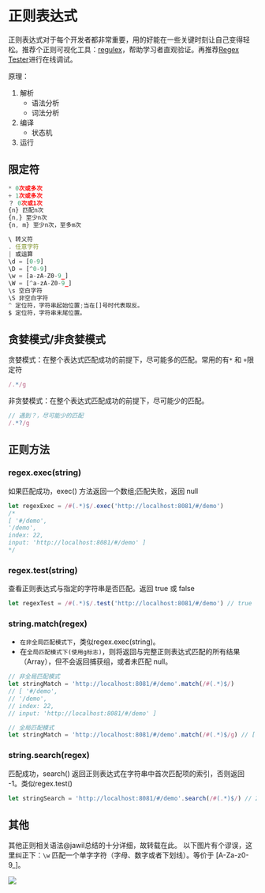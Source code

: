 # 正则表达式

正则表达式对于每个开发者都非常重要，用的好能在一些关键时刻让自己变得轻松。推荐个正则可视化工具：[regulex](https://jex.im/regulex/#!flags=&re=%5E(a%7Cb)*%3F%24)，帮助学习者直观验证。再推荐[Regex Tester](https://www.regextester.com/)进行在线调试。

原理：
1. 解析
    * 语法分析
    * 词法分析
1. 编译
    * 状态机
1. 运行

## 限定符
``` js
* 0次或多次
+ 1次或多次
？ 0次或1次
{n} 匹配n次
{n,} 至少n次
{n, m} 至少n次，至多m次
```

``` js
\ 转义符
. 任意字符
| 或运算
\d = [0-9]
\D = [^0-9]
\w = [a-zA-Z0-9_]
\W = [^a-zA-Z0-9_]
\s 空白字符
\S 非空白字符
^ 定位符，字符串起始位置;当在[]号时代表取反。
$ 定位符，字符串末尾位置。
```

## 贪婪模式/非贪婪模式
贪婪模式：在整个表达式匹配成功的前提下，尽可能多的匹配。常用的有`*` 和 `+`限定符
``` js
/.*/g
```

非贪婪模式：在整个表达式匹配成功的前提下，尽可能少的匹配。
``` js
// 遇到？，尽可能少的匹配
/.*?/g
```

## 正则方法

### regex.exec(string)
如果匹配成功，exec() 方法返回一个数组;匹配失败，返回 null
``` js
let regexExec = /#(.*)$/.exec('http://localhost:8081/#/demo')
/*
[ '#/demo',
'/demo',
index: 22,
input: 'http://localhost:8081/#/demo' ]
*/
```

### regex.test(string)
查看正则表达式与指定的字符串是否匹配。返回 true 或 false
``` js
let regexTest = /#(.*)$/.test('http://localhost:8081/#/demo') // true
```

### string.match(regex)

* `在非全局匹配模式下`，类似regex.exec(string)。
* 在`全局匹配模式下(使用g标志)`，则将返回与完整正则表达式匹配的所有结果（Array），但不会返回捕获组，或者未匹配 null。
``` js
// 非全局匹配模式
let stringMatch = 'http://localhost:8081/#/demo'.match(/#(.*)$/)
// [ '#/demo',
// '/demo',
// index: 22,
// input: 'http://localhost:8081/#/demo' ]

// 全局匹配模式
let stringMatch = 'http://localhost:8081/#/demo'.match(/#(.*)$/g) // [ '#/demo' ]
```

### string.search(regex)
匹配成功，search() 返回正则表达式在字符串中首次匹配项的索引，否则返回 -1。类似regex.test()
``` js
let stringSearch = 'http://localhost:8081/#/demo'.search(/#(.*)$/) // 22
```

## 其他
其他正则相关语法@jawil总结的十分详细，故转载在此。
以下图片有个谬误，这里纠正下：`\w` 匹配一个单字字符（字母、数字或者下划线）。等价于 [A-Za-z0-9_]。

![](https://camo.githubusercontent.com/0c015371b3762c589971a7b227c47b17791b1123/68747470733a2f2f73332e353163746f2e636f6d2f7779667330322f4d30312f38452f35362f774b696f4c31692d4a7a65546650394541414f6c376749536d6a343938302e676966)